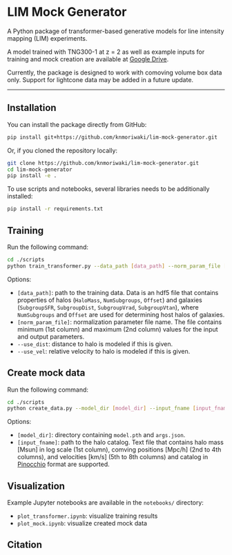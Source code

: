 # LIM Mock Generator

A Python package of transformer-based generative models for line intensity mapping (LIM) experiments. 

A model trained with TNG300-1 at z = 2 as well as example inputs for training and mock creation are available at [Google Drive](https://drive.google.com/drive/folders/1HRkRdfti8XaIPyF3er5QJmFX3WXCmAQI?usp=sharing).

Currently, the package is designed to work with comoving volume box data only. Support for lightcone data may be added in a future update.

---

## Installation

You can install the package directly from GitHub:

```bash
pip install git+https://github.com/knmoriwaki/lim-mock-generator.git
```

Or, if you cloned the repository locally:

```bash
git clone https://github.com/knmoriwaki/lim-mock-generator.git
cd lim-mock-generator
pip install -e .
```

To use scripts and notebooks, several libraries needs to be additionally installed:
```bash
pip install -r requirements.txt
```

## Training 

Run the following command:
```bash
cd ./scripts
python train_transformer.py --data_path [data_path] --norm_param_file [norm_param_file] --use_dist --use_vel
```

Options:
- `[data_path]`: path to the training data. Data is an hdf5 file that contains properties of halos (`HaloMass`, `NumSubgroups`, `Offset`) and galaxies (`SubgroupSFR`, `SubgroupDist`, `SubgroupVrad`, `SubgroupVtan`), where `NumSubgroups` and `Offset` are used for determining host halos of galaxies.
- `[norm_param_file]`: normalization parameter file name. The file contains minimum (1st column) and maximum (2nd column) values for the input and output parameters.
- `--use_dist`: distance to halo is modeled if this is given.
- `--use_vel`: relative velocity to halo is modeled if this is given.

## Create mock data

Run the following command:
```bash
cd ./scripts
python create_data.py --model_dir [model_dir] --input_fname [input_fname] 
```
Options:
- `[model_dir]`: directory containing `model.pth` and `args.json`.
- `[input_fname]`: path to the halo catalog. Text file that contains halo mass [Msun] in log scale (1st column), comving positions [Mpc/h] (2nd to 4th columns), and velocities [km/s] (5th to 8th columns) and catalog in [Pinocchio](https://github.com/pigimonaco/Pinocchio) format are supported.

## Visualization

Example Jupyter notebooks are available in the `notebooks/` directory:

- `plot_transformer.ipynb`: visualize training results
- `plot_mock.ipynb`: visualize created mock data


## Citation

